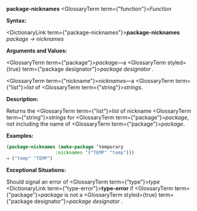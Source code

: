 **package-nicknames** <GlossaryTerm  term={"function"}><i>Function</i></GlossaryTerm> 



**Syntax:** 



<DictionaryLink  term={"package-nicknames"}><b>package-nicknames</b></DictionaryLink> *package → nicknames* 



**Arguments and Values:** 



<GlossaryTerm  term={"package"}><i>package</i></GlossaryTerm>—a <GlossaryTerm styled={true} term={"package designator"}><i>package designator</i></GlossaryTerm> . 



<GlossaryTerm  term={"nickname"}><i>nicknames</i></GlossaryTerm>—a <GlossaryTerm  term={"list"}><i>list</i></GlossaryTerm> of <GlossaryTerm  term={"string"}><i>strings</i></GlossaryTerm>. 



**Description:** 



Returns the <GlossaryTerm  term={"list"}><i>list</i></GlossaryTerm> of nickname <GlossaryTerm  term={"string"}><i>strings</i></GlossaryTerm> for <GlossaryTerm  term={"package"}><i>package</i></GlossaryTerm>, not including the name of <GlossaryTerm  term={"package"}><i>package</i></GlossaryTerm>. 

**Examples:**
```lisp
(package-nicknames (make-package ’temporary 
				  :nicknames ’("TEMP" "temp"))) 
→ ("temp" "TEMP") 
```
**Exceptional Situations:** 



Should signal an error of <GlossaryTerm  term={"type"}><i>type</i></GlossaryTerm> <DictionaryLink  term={"type-error"}><b>type-error</b></DictionaryLink> if <GlossaryTerm  term={"package"}><i>package</i></GlossaryTerm> is not a <GlossaryTerm styled={true} term={"package designator"}><i>package designator</i></GlossaryTerm> . 







 



 



